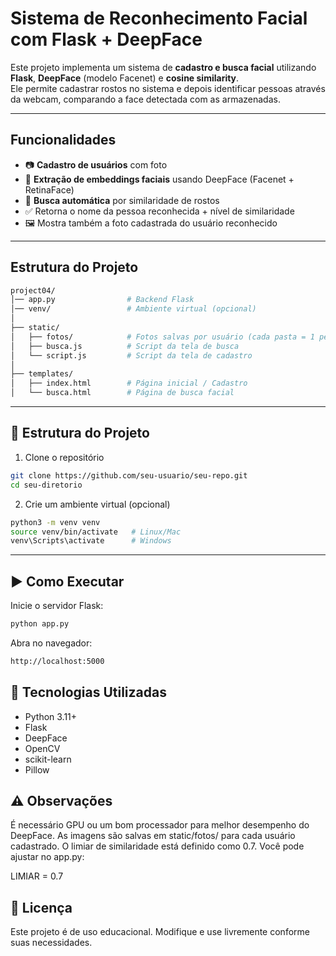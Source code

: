 # Sistema de Reconhecimento Facial com Flask + DeepFace

Este projeto implementa um sistema de **cadastro e busca facial** utilizando **Flask**, **DeepFace** (modelo Facenet) e **cosine similarity**.  
Ele permite cadastrar rostos no sistema e depois identificar pessoas através da webcam, comparando a face detectada com as armazenadas.

---

## Funcionalidades

- 📷 **Cadastro de usuários** com foto
- 🧠 **Extração de embeddings faciais** usando DeepFace (Facenet + RetinaFace)
- 🔎 **Busca automática** por similaridade de rostos
- ✅ Retorna o nome da pessoa reconhecida + nível de similaridade
- 🖼️ Mostra também a foto cadastrada do usuário reconhecido

---

## Estrutura do Projeto

```bash
project04/
│── app.py                # Backend Flask
│── venv/                 # Ambiente virtual (opcional)
│
├── static/
│   ├── fotos/            # Fotos salvas por usuário (cada pasta = 1 pessoa)
│   ├── busca.js          # Script da tela de busca
│   └── script.js         # Script da tela de cadastro
│
├── templates/
│   ├── index.html        # Página inicial / Cadastro
│   └── busca.html        # Página de busca facial

```
---

## 📂 Estrutura do Projeto

1. Clone o repositório
```bash
git clone https://github.com/seu-usuario/seu-repo.git
cd seu-diretorio
```

2. Crie um ambiente virtual (opcional)
```bash
python3 -m venv venv
source venv/bin/activate   # Linux/Mac
venv\Scripts\activate      # Windows
```

---

## ▶️ Como Executar

Inicie o servidor Flask:
```bash
python app.py
```
Abra no navegador:
```bash
http://localhost:5000
```

## 🔬 Tecnologias Utilizadas

- Python 3.11+
- Flask
- DeepFace
- OpenCV
- scikit-learn
- Pillow

## ⚠️ Observações

É necessário GPU ou um bom processador para melhor desempenho do DeepFace.
As imagens são salvas em static/fotos/ para cada usuário cadastrado.
O limiar de similaridade está definido como 0.7. Você pode ajustar no app.py:

LIMIAR = 0.7

## 📜 Licença

Este projeto é de uso educacional. Modifique e use livremente conforme suas necessidades.